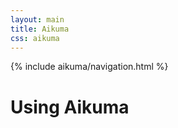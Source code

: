```yaml
---
layout: main
title: Aikuma
css: aikuma
---
```

{% include aikuma/navigation.html %}


Using Aikuma
============